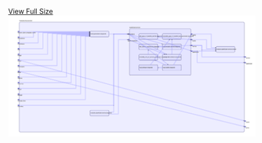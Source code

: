[View Full Size](https://raw.githubusercontent.com/mingfang/terraform-k8s-modules/master/modules/citus/worker/diagram.svg?sanitize=true)<img src="diagram.svg"/>
